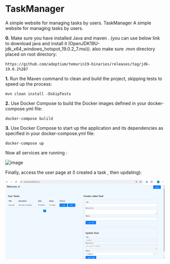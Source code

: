 # TaskManager
A simple website for managing tasks by users.
TaskManager
A simple website for managing tasks by users.

**0.** Make sure you have installed Java and maven . (you can use below link to download java and install it (OpenJDK19U-jdk_x64_windows_hotspot_19.0.2_7.msi)). also make sure .mvn directory placed on root directory:
```
https://github.com/adoptium/temurin19-binaries/releases/tag/jdk-19.0.2%2B7
```

**1.** Run the Maven command to clean and build the project, skipping tests to speed up the process:
```
mvn clean install -DskipTests
```
**2.** Use Docker Compose to build the Docker images defined in your docker-compose.yml file:
```
docker-compose bulild
```
**3.** Use Docker Compose to start up the application and its dependencies as specified in your docker-compose.yml file:
```
docker-compose up
```
Now all services are running : 

<img width="666" alt="image" src="https://github.com/user-attachments/assets/ca051636-2541-48ac-98f2-d63cd48966ca">

Finally, access the user page at (I created a task , then updating):

![alt text](image.png)
